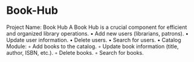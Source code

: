 # Book-Hub
Project Name: Book Hub A Book Hub is a crucial component for efficient and organized library operations. • Add new users (librarians, patrons). • Update user information. • Delete users. • Search for users. • Catalog Module: ◦ Add books to the catalog. ◦ Update book information (title, author, ISBN, etc.). ◦ Delete books. ◦ Search for books.
